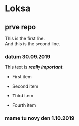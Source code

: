 # Loksa

## prve repo

This is the first line.  
And this is the second line.  

### datum 30.09.2019

This text is **_really important_**.

+ First item
* Second item
- Third item
+ Fourth item

### mame tu novy den 1.10.2019